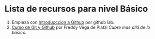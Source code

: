 # Lista de recursos para nivel Básico

1. Empieza con [Introducccion a Github](https://lab.github.com/DeustoPWEB/introduccion-a-github) por github lab.
2. [Curso de Git y Github](https://platzi.com/clases/git-github/) por Freddy Vega de Platzi *Cubre mas allá de lo básico.*

